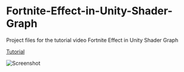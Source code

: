 # Fortnite-Effect-in-Unity-Shader-Graph

Project files for the tutorial video Fortnite Effect in Unity Shader Graph

[Tutorial](https://youtu.be/oP7o-l9KG8I)

![Screenshot](http://anaseinea.github.io/Fortnite-Effect-in-Unity-Shader-Graph/Preview_image.jpg)

